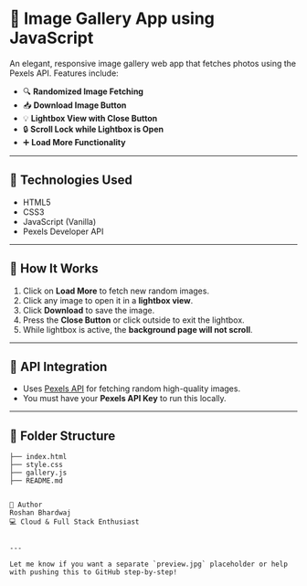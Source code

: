 # 📸 Image Gallery App using JavaScript

An elegant, responsive image gallery web app that fetches photos using the Pexels API. Features include:

- 🔍 **Randomized Image Fetching**
- 📥 **Download Image Button**
- 💡 **Lightbox View with Close Button**
- 🔒 **Scroll Lock while Lightbox is Open**
- ➕ **Load More Functionality**

---

## 🔧 Technologies Used

- HTML5
- CSS3
- JavaScript (Vanilla)
- Pexels Developer API

---

## 🚀 How It Works

1. Click on **Load More** to fetch new random images.
2. Click any image to open it in a **lightbox view**.
3. Click **Download** to save the image.
4. Press the **Close Button** or click outside to exit the lightbox.
5. While lightbox is active, the **background page will not scroll**.

---

## 🔑 API Integration

- Uses [Pexels API](https://www.pexels.com/api/) for fetching random high-quality images.
- You must have your **Pexels API Key** to run this locally.

---

## 📁 Folder Structure

```plaintext
├── index.html
├── style.css
├── gallery.js
├── README.md


🧠 Author
Roshan Bhardwaj
💻 Cloud & Full Stack Enthusiast


---

Let me know if you want a separate `preview.jpg` placeholder or help with pushing this to GitHub step-by-step!


